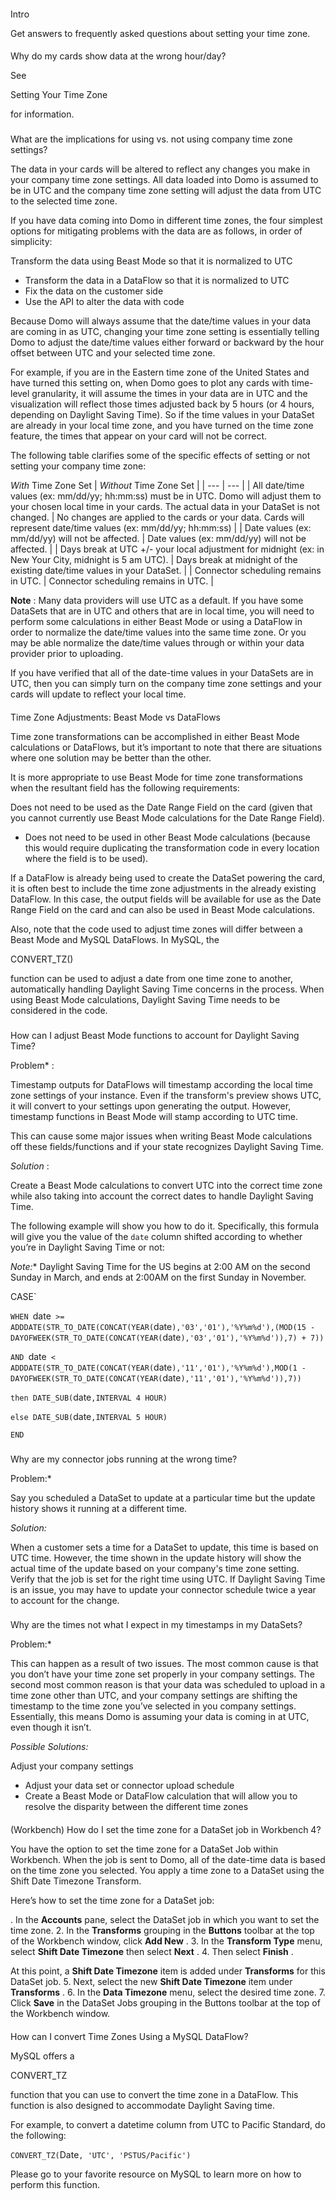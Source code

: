 


####
 Intro


 Get answers to frequently asked questions about setting your time zone.


####
 Why do my cards show data at the wrong hour/day?

See

Setting Your Time Zone

for information.

###
 What are the implications for using vs. not using company time zone settings?

The data in your cards will be altered to reflect any changes you make in your company time zone settings. All data loaded into Domo is assumed to be in UTC and the company time zone setting will adjust the data from UTC to the selected time zone.


 If you have data coming into Domo in different time zones, the four simplest options for mitigating problems with the data are as follows, in order of simplicity:

 Transform the data using Beast Mode so that it is normalized to UTC
* Transform the data in a DataFlow so that it is normalized to UTC
* Fix the data on the customer side
* Use the API to alter the data with code

Because Domo will always assume that the date/time values in your data are coming in as UTC, changing your time zone setting is essentially telling Domo to adjust the date/time values either forward or backward by the hour offset between UTC and your selected time zone.


 For example, if you are in the Eastern time zone of the United States and have turned this setting on, when Domo goes to plot any cards with time-level granularity, it will assume the times in your data are in UTC and the visualization will reflect those times adjusted back by 5 hours (or 4 hours, depending on Daylight Saving Time). So if the time values in your DataSet are already in your local time zone, and you have turned on the time zone feature, the times that appear on your card will not be correct.


 The following table clarifies some of the specific effects of setting or not setting your company time zone:


*With*
 Time Zone Set
  |
*Without*
 Time Zone Set
  |
| --- | --- |
|
 All date/time values (ex: mm/dd/yy; hh:mm:ss) must be in UTC. Domo will adjust them to your chosen local time in your cards. The actual data in your DataSet is not changed.
  |
 No changes are applied to the cards or your data. Cards will represent date/time values (ex: mm/dd/yy; hh:mm:ss)
  |
|
 Date values (ex: mm/dd/yy) will not be affected.
  |
 Date values (ex: mm/dd/yy) will not be affected.
  |
|
 Days break at UTC +/- your local adjustment for midnight (ex: in New Your City, midnight is 5 am UTC).
  |
 Days break at midnight of the existing date/time values in your DataSet.
  |
|
 Connector scheduling remains in UTC.
  |
 Connector scheduling remains in UTC.
  |


**Note**
 : Many data providers will use UTC as a default. If you have some DataSets that are in UTC and others that are in local time, you will need to perform some calculations in either Beast Mode or using a DataFlow in order to normalize the date/time values into the same time zone. Or you may be able normalize the date/time values through or within your data provider prior to uploading.

If you have verified that all of the date-time values in your DataSets are in UTC, then you can simply turn on the company time zone settings and your cards will update to reflect your local time.

####
 Time Zone Adjustments: Beast Mode vs DataFlows

Time zone transformations can be accomplished in either Beast Mode calculations or DataFlows, but it’s important to note that there are situations where one solution may be better than the other.


 It is more appropriate to use Beast Mode for time zone transformations when the resultant field has the following requirements:

 Does not need to be used as the Date Range Field on the card (given that you cannot currently use Beast Mode calculations for the Date Range Field).
* Does not need to be used in other Beast Mode calculations (because this would require duplicating the transformation code in every location where the field is to be used).

If a DataFlow is already being used to create the DataSet powering the card, it is often best to include the time zone adjustments in the already existing DataFlow. In this case, the output fields will be available for use as the Date Range Field on the card and can also be used in Beast Mode calculations.


 Also, note that the code used to adjust time zones will differ between a Beast Mode and MySQL DataFlows. In MySQL, the

CONVERT\_TZ()

function can be used to adjust a date from one time zone to another, automatically handling Daylight Saving Time concerns in the process. When using Beast Mode calculations, Daylight Saving Time needs to be considered in the code.

###
 How can I adjust Beast Mode functions to account for Daylight Saving Time?

Problem*
 :


 Timestamp outputs for DataFlows will timestamp according the local time zone settings of your instance. Even if the transform's preview shows UTC, it will convert to your settings upon generating the output. However, timestamp functions in Beast Mode will stamp according to UTC time.


 This can cause some major issues when writing Beast Mode calculations off these fields/functions and if your state recognizes Daylight Saving Time.


*Solution*
 :


 Create a Beast Mode calculations to convert UTC into the correct time zone while also taking into account the correct dates to handle Daylight Saving Time.


 The following example will show you how to do it. Specifically, this formula will give you the value of the `date` column shifted according to whether you’re in Daylight Saving Time or not:

*Note:**
 Daylight Saving Time for the US begins at 2:00 AM on the second Sunday in March, and ends at 2:00AM on the first Sunday in November.

CASE`


`WHEN `date` >= ADDDATE(STR_TO_DATE(CONCAT(YEAR(`date`),'03','01'),'%Y%m%d'),(MOD(15 - DAYOFWEEK(STR_TO_DATE(CONCAT(YEAR(`date`),'03','01'),'%Y%m%d')),7) + 7))`


`AND `date` < ADDDATE(STR_TO_DATE(CONCAT(YEAR(`date`),'11','01'),'%Y%m%d'),MOD(1 - DAYOFWEEK(STR_TO_DATE(CONCAT(YEAR(`date`),'11','01'),'%Y%m%d')),7))`


`then DATE_SUB(`date`,INTERVAL 4 HOUR)`


`else DATE_SUB(`date`,INTERVAL 5 HOUR)`


`END`

###
 Why are my connector jobs running at the wrong time?

Problem:*


 Say you scheduled a DataSet to update at a particular time but the update history shows it running at a different time.


*Solution:*


 When a customer sets a time for a DataSet to update, this time is based on UTC time. However, the time shown in the update history will show the actual time of the update based on your company's time zone setting. Verify that the job is set for the right time using UTC. If Daylight Saving Time is an issue, you may have to update your connector schedule twice a year to account for the change.

###
 Why are the times not what I expect in my timestamps in my DataSets?

Problem:*


 This can happen as a result of two issues. The most common cause is that you don’t have your time zone set properly in your company settings. The second most common reason is that your data was scheduled to upload in a time zone other than UTC, and your company settings are shifting the timestamp to the time zone you’ve selected in you company settings. Essentially, this means Domo is assuming your data is coming in at UTC, even though it isn’t.


*Possible Solutions:*

 Adjust your company settings
* Adjust your data set or connector upload schedule
* Create a Beast Mode or DataFlow calculation that will allow you to resolve the disparity between the different time zones


####
 (Workbench) How do I set the time zone for a DataSet job in Workbench 4?

You have the option to set the time zone for a DataSet Job within Workbench. When the job is sent to Domo, all of the date-time data is based on the time zone you selected. You apply a time zone to a DataSet using the Shift Date Timezone Transform.

Here’s how to set the time zone for a DataSet job:

. In the
 **Accounts**
 pane, select the DataSet job in which you want to set the time zone.
2. In the
 **Transforms**
 grouping in the
 **Buttons**
 toolbar at the top of the Workbench window, click
 **Add New**
 .
3. In the
 **Transform Type**
 menu, select
 **Shift Date Timezone**
 then select
 **Next**
 .
4. Then select
 **Finish**
 .


 At this point, a
 **Shift Date Timezone**
 item is added under
 **Transforms**
 for this DataSet job.
5. Next, select the new
 **Shift Date Timezone**
 item under
 **Transforms**
 .
6. In the
 **Data Timezone**
 menu, select the desired time zone.
7. Click
 **Save**
 in the DataSet Jobs grouping in the Buttons toolbar at the top of the Workbench window.


####
 How can I convert Time Zones Using a MySQL DataFlow?

MySQL offers a

CONVERT\_TZ

function that you can use to convert the time zone in a DataFlow. This function is also designed to accommodate Daylight Saving time.


 For example, to convert a datetime column from UTC to Pacific Standard, do the following:


`CONVERT_TZ(`Date`, 'UTC', 'PSTUS/Pacific')`


 Please go to your favorite resource on MySQL to learn more on how to perform this function.

